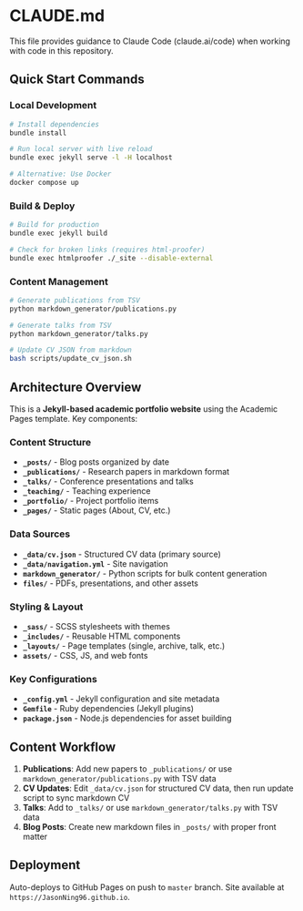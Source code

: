 # CLAUDE.md

This file provides guidance to Claude Code (claude.ai/code) when working with code in this repository.

## Quick Start Commands

### Local Development
```bash
# Install dependencies
bundle install

# Run local server with live reload
bundle exec jekyll serve -l -H localhost

# Alternative: Use Docker
docker compose up
```

### Build & Deploy
```bash
# Build for production
bundle exec jekyll build

# Check for broken links (requires html-proofer)
bundle exec htmlproofer ./_site --disable-external
```

### Content Management
```bash
# Generate publications from TSV
python markdown_generator/publications.py

# Generate talks from TSV  
python markdown_generator/talks.py

# Update CV JSON from markdown
bash scripts/update_cv_json.sh
```

## Architecture Overview

This is a **Jekyll-based academic portfolio website** using the Academic Pages template. Key components:

### Content Structure
- **`_posts/`** - Blog posts organized by date
- **`_publications/`** - Research papers in markdown format
- **`_talks/`** - Conference presentations and talks
- **`_teaching/`** - Teaching experience
- **`_portfolio/`** - Project portfolio items
- **`_pages/`** - Static pages (About, CV, etc.)

### Data Sources
- **`_data/cv.json`** - Structured CV data (primary source)
- **`_data/navigation.yml`** - Site navigation
- **`markdown_generator/`** - Python scripts for bulk content generation
- **`files/`** - PDFs, presentations, and other assets

### Styling & Layout
- **`_sass/`** - SCSS stylesheets with themes
- **`_includes/`** - Reusable HTML components
- **`_layouts/`** - Page templates (single, archive, talk, etc.)
- **`assets/`** - CSS, JS, and web fonts

### Key Configurations
- **`_config.yml`** - Jekyll configuration and site metadata
- **`Gemfile`** - Ruby dependencies (Jekyll plugins)
- **`package.json`** - Node.js dependencies for asset building

## Content Workflow

1. **Publications**: Add new papers to `_publications/` or use `markdown_generator/publications.py` with TSV data
2. **CV Updates**: Edit `_data/cv.json` for structured CV data, then run update script to sync markdown CV
3. **Talks**: Add to `_talks/` or use `markdown_generator/talks.py` with TSV data
4. **Blog Posts**: Create new markdown files in `_posts/` with proper front matter

## Deployment

Auto-deploys to GitHub Pages on push to `master` branch. Site available at `https://JasonNing96.github.io`.